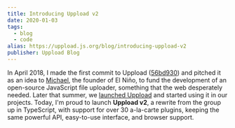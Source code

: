 ```yaml
---
title: Introducing Uppload v2
date: 2020-01-03
tags:
  - blog
  - code
alias: https://uppload.js.org/blog/introducing-uppload-v2
publisher: Uppload Blog
---
```


In April 2018, I made the first commit to Uppload ([56bd930](https://github.com/elninotech/uppload/commit/56bd9307a020c692ed1383f0f4731690c00d90c9)) and pitched it as an idea to [Michael](/@michael), the founder of El Niño, to fund the development of an open-source JavaScript file uploader, something that the web desperately needed. Later that summer, we [launched Uppload](/blog/introducing-uppload) and started using it in our projects. Today, I'm proud to launch **Uppload v2**, a rewrite from the group up in TypeScript, with support for over 30 a-la-carte plugins, keeping the same powerful API, easy-to-use interface, and browser support.
